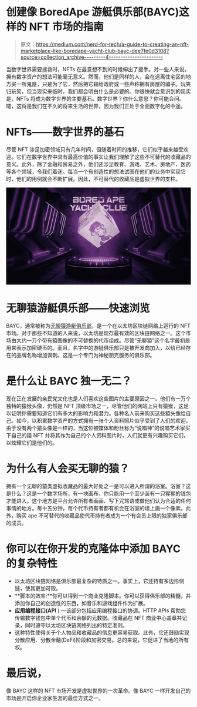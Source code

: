 # 创建像 BoredApe 游艇俱乐部(BAYC)这样的 NFT 市场的指南

> 原文：<https://medium.com/nerd-for-tech/a-guide-to-creating-an-nft-marketplace-like-boredape-yacht-club-bayc-dee7fe0d3108?source=collection_archive---------4----------------------->

当数字世界需要拯救时，NFTs 在最意想不到的时候伸出了援手。对一些人来说，拥有数字资产的想法可能毫无意义。然而，他们是同样的人，会在远离住宅区的地方买一所鬼屋，只是为了它，然后把它输给政府或一些声称拥有房屋的骗子。玩笑归玩笑，但当现实来临时，我们都会明白什么是必要的。你很快就会意识到的现实是，NFTs 将成为数字世界的主要基石。数字世界？你什么意思？你可能会问。嗯，这将是我们在不久的将来生活的世界，因为我们正处于全面数字化的中途。

# **NFTs——数字世界的基石**

尽管 NFT 涉足加密领域只有几年时间，但随着时间的推移，它们似乎越来越受欢迎。它们在数字世界中具有最高价值的事实让我们理解了这些不可替代的收藏品的意义。此外，除了金融和贸易之外，他们还涉足教育、游戏、艺术、房地产、医药等各个领域，令我们着迷。每当一个有创造性的想法试图在他们的业务中实现它时，他们的用例就会不断扩展。因此，不可替代的收藏品是虚拟世界的支柱。

![](img/d86f2bf681ef76513ef2045073578d96.png)

# **无聊猿游艇俱乐部——快速浏览**

BAYC，通常被称为[无聊猿游艇俱乐部](https://boredapeyachtclub.com/)，是一个在以太坊区块链网络上运行的 NFT 市场。对于那些不知道的人来说，以太坊是现存最有效的区块链网络之一。这个市场由大约一万个带有猿图像的不可替换的代币组成。尽管“无聊猿”这个名字最初是用来表示加密硬币的。而且，名字中的游艇俱乐部只是被开发商加入，以给已经存在的品牌名称增加讽刺。这是一个专门为神秘朋克服务的俱乐部。

# **是什么让 BAYC 独一无二？**

现在正在发展的亲民党文化也是人们喜欢这些图片的主要原因之一。他们有一万个独特的猿猴头像，仍然是 NFT 顶级市场之一，尽管他们的网站上只有猿猴，这足以证明你需要知道它们有多大的影响力和潜力。各种名人前来购买这些猿头像给自己。如今，以积累数字资产的方式拥有一张个人资料照片似乎受到了人们的欢迎。由于没有两个猿头像是一样的，当这位被媒体和粉丝称为“说唱神”的说唱艺术家买下自己的猿 NFT 并将其作为自己的个人资料图片时，人们就更有兴趣购买它们，以炫耀它们是他们的。

# 为什么有人会买无聊的猿？

拥有一个无聊的猿类虚拟收藏品的最大好处之一是可以进入所谓的浴室。浴室？这是什么？这是一个数字场所，有一块画布，你只能用一个至少装有一只猩猩的钱包才能进入。这个地方是平台允许所有者画画、写下咒骂语或做他们认为合适的任何事情的地方。每十五分钟，每个代币持有者都有机会在浴室的墙上画一个像素。此外，购买 ape 不可替代的收藏品使代币持有者成为一个有会员上限的独家俱乐部的成员。

# **你可以在你开发的克隆体中添加 BAYC 的复杂特性**

*   以太坊区块链网络是俱乐部最复杂的特质之一。事实上，它还持有多边形侧链，使其更加可取。
*   **脚本的效率:**你可以得到一个商业克隆脚本。你可以获得俱乐部的精髓，并添加你自己的创造性的东西，如音乐和游戏组件作为扩展。
*   **应用编程接口(API** ) —该部分包括应用编程接口的协调。HTTP APIs 帮助您传输数字钱包中单个代币和余额的元数据。收藏品在 NFT 商业中心盖章并记录，同时遵守以太坊区块链网络列出的特定准则。
*   这种特性使得关于个人物品和收藏品的信息更容易获取。此外，它还鼓励实现分散应用、分散金融(DeFi)阶段和加密交易。总的来说，它促进了当地的所有权。

# **最后说，**

像 BAYC 这样的 NFT 市场开发是虚拟世界的一次革命。像 BAYC 一样开发自己的市场是开启你企业家生涯的最佳方式之一。